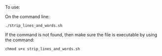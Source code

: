 To use:

On the command line:

`./strip_lines_and_words.sh`

If the command is not found, then make sure the file is executable by using the command:

`chmod u+x strip_lines_and_words.sh`


